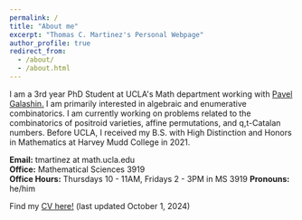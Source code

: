 ```yaml
---
permalink: /
title: "About me"
excerpt: "Thomas C. Martinez's Personal Webpage"
author_profile: true
redirect_from: 
  - /about/
  - /about.html
---
```


I am a 3rd year PhD Student at UCLA's Math department working with [Pavel Galashin.](https://www.math.ucla.edu/~galashin/) I am primarily interested in algebraic and enumerative combinatorics. I am currently working on problems related to the combinatorics of positroid varieties, affine permutations, and q,t-Catalan numbers. Before UCLA, I received my B.S. with High Distinction and Honors in Mathematics at Harvey Mudd College in 2021.

**Email:** tmartinez at math.ucla.edu\
**Office:** Mathematical Sciences 3919\
**Office Hours:** Thursdays 10 - 11AM, Fridays 2 - 3PM in MS 3919
**Pronouns:** he/him

Find my [CV here!](http://thomasmartinez0.github.io/files/TMartinezCV.pdf) (last updated October 1, 2024)